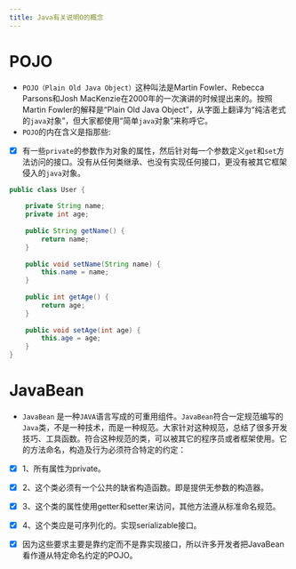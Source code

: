 ```yaml
---
title: Java有关说明O的概念
---
```

# POJO
- `POJO（Plain Old Java Object）`这种叫法是Martin Fowler、Rebecca Parsons和Josh MacKenzie在2000年的一次演讲的时候提出来的。按照Martin Fowler的解释是“Plain Old Java Object”，从字面上翻译为“纯洁老式的`java`对象”，但大家都使用“简单`java`对象”来称呼它。
- `POJO`的内在含义是指那些:
- [x] 有一些`private`的参数作为对象的属性，然后针对每一个参数定义`get`和`set`方法访问的接口。没有从任何类继承、也没有实现任何接口，更没有被其它框架侵入的`java`对象。

``` java
public class User {  
  
    private String name;  
    private int age;  
  
    public String getName() {  
        return name;  
    }  
  
    public void setName(String name) {  
        this.name = name;  
    }  
  
    public int getAge() {  
        return age;  
    }  
  
    public void setAge(int age) {  
        this.age = age;  
    }  
} 
```
# JavaBean
- `JavaBean` 是一种`JAVA`语言写成的可重用组件。`JavaBean`符合一定规范编写的`Java`类，不是一种技术，而是一种规范。大家针对这种规范，总结了很多开发技巧、工具函数。符合这种规范的类，可以被其它的程序员或者框架使用。它的方法命名，构造及行为必须符合特定的约定：
- [x] 1、所有属性为private。

- [x] 2、这个类必须有一个公共的缺省构造函数。即是提供无参数的构造器。

- [x] 3、这个类的属性使用getter和setter来访问，其他方法遵从标准命名规范。

- [x] 4、这个类应是可序列化的。实现serializable接口。 
- [x] 因为这些要求主要是靠约定而不是靠实现接口，所以许多开发者把JavaBean看作遵从特定命名约定的POJO。
